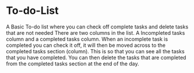 # To-do-List
A Basic To-do list where you can check off complete tasks and delete tasks that are not needed
There are two columns in the list.
A Incompleted tasks column and a completed tasks column.
When an incomplete task is completed you can check it off, it will then be moved across to the completed tasks section (column).
This is so that you can see all the tasks that you have completed.
You can then delete the tasks that are completed from the completed tasks section at the end of the day.

